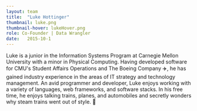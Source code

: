 ```yaml
---
layout: team
title:  "Luke Hottinger"
thumbnail: luke.png
thumbnail-hover: lukeHover.png
role: Co-Founder | Data Wrangler
date:   2015-10-1
---
```


Luke is a junior in the Information Systems Program at Carnegie Mellon University with a minor in Physical Computing. Having developed software for CMU's Student Affairs Operations and The Boeing Company ✈️, he has gained industry experience in the areas of IT strategy and technology management. An avid programmer and developer, Luke enjoys working with a variety of languages, web frameworks, and software stacks. In his free time, he enjoys talking trains, planes, and automobiles and secretly wonders why steam trains went out of style. 🚂